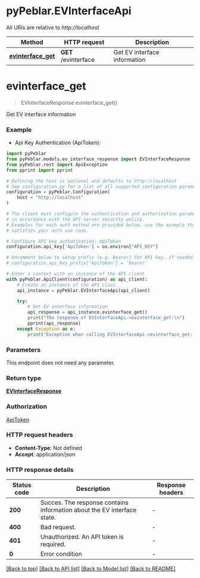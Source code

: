 # pyPeblar.EVInterfaceApi

All URIs are relative to *http://localhost*

Method | HTTP request | Description
------------- | ------------- | -------------
[**evinterface_get**](EVInterfaceApi.md#evinterface_get) | **GET** /evinterface | Get EV interface information


# **evinterface_get**
> EVInterfaceResponse evinterface_get()

Get EV interface information

### Example

* Api Key Authentication (ApiToken):

```python
import pyPeblar
from pyPeblar.models.ev_interface_response import EVInterfaceResponse
from pyPeblar.rest import ApiException
from pprint import pprint

# Defining the host is optional and defaults to http://localhost
# See configuration.py for a list of all supported configuration parameters.
configuration = pyPeblar.Configuration(
    host = "http://localhost"
)

# The client must configure the authentication and authorization parameters
# in accordance with the API server security policy.
# Examples for each auth method are provided below, use the example that
# satisfies your auth use case.

# Configure API key authorization: ApiToken
configuration.api_key['ApiToken'] = os.environ["API_KEY"]

# Uncomment below to setup prefix (e.g. Bearer) for API key, if needed
# configuration.api_key_prefix['ApiToken'] = 'Bearer'

# Enter a context with an instance of the API client
with pyPeblar.ApiClient(configuration) as api_client:
    # Create an instance of the API class
    api_instance = pyPeblar.EVInterfaceApi(api_client)

    try:
        # Get EV interface information
        api_response = api_instance.evinterface_get()
        print("The response of EVInterfaceApi->evinterface_get:\n")
        pprint(api_response)
    except Exception as e:
        print("Exception when calling EVInterfaceApi->evinterface_get: %s\n" % e)
```



### Parameters

This endpoint does not need any parameter.

### Return type

[**EVInterfaceResponse**](EVInterfaceResponse.md)

### Authorization

[ApiToken](../README.md#ApiToken)

### HTTP request headers

 - **Content-Type**: Not defined
 - **Accept**: application/json

### HTTP response details

| Status code | Description | Response headers |
|-------------|-------------|------------------|
**200** | Succes. The response contains information about the EV interface state. |  -  |
**400** | Bad request. |  -  |
**401** | Unauthorized. An API token is required. |  -  |
**0** | Error condition |  -  |

[[Back to top]](#) [[Back to API list]](../README.md#documentation-for-api-endpoints) [[Back to Model list]](../README.md#documentation-for-models) [[Back to README]](../README.md)

